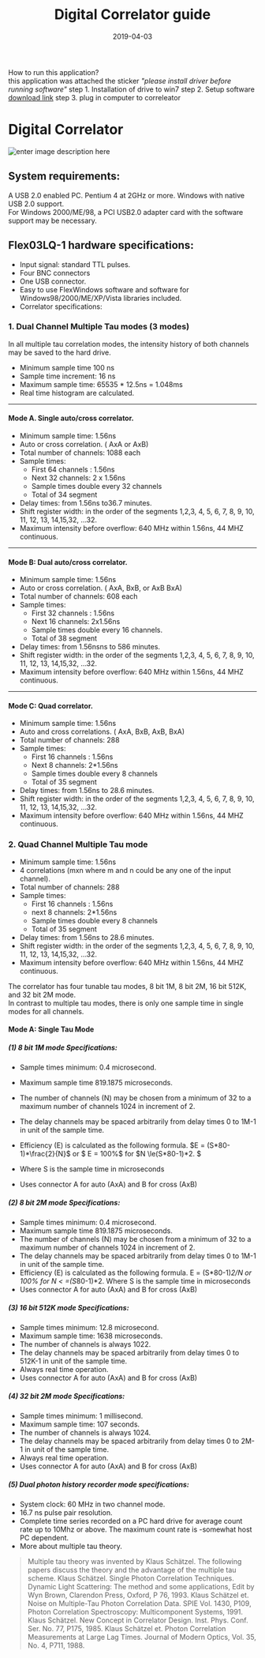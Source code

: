 ﻿---
title: "Digital Correlator guide"
collection: post
permalink: /posts/2019/04/Digital Correlator guide
date: 2019-04-03
tag:
  - Digital correlator
  - flex03lq-01
---
How to run this application?  
this application was attached the sticker
*"please install driver before running software"*
step 1. Installation of drive to win7
step 2. Setup software
[download link](http://correlator.com/software/Flex03lq-01_win7exe.zip
)
step 3. plug in computer to correleator
# Digital Correlator

![enter image description here](https://lh3.googleusercontent.com/EmTjhXsILctHz39Z2HzkseZr8Lf8M0bLqKzIo2Tx0zOAPrlaIY0iUXrTdFuXKZT6Dqzfwyf1fIQ)
## System requirements:
A USB 2.0 enabled PC.  Pentium 4 at 2GHz or more.  Windows with native USB 2.0 support.   
For Windows 2000/ME/98, a PCI USB2.0 adapter card with the software support may be necessary.

## Flex03LQ-1 hardware specifications:
- Input signal: standard TTL pulses.
- Four BNC connectors
- One USB connector.
- Easy to use FlexWindows software and software for Windows98/2000/ME/XP/Vista libraries included.
- Correlator specifications:

### 1. Dual Channel Multiple Tau modes (3 modes)
In all multiple tau correlation modes, the intensity history of both channels may be saved to the hard drive. 
- Minimum sample time 100 ns
- Sample time increment: 16 ns
- Maximum sample time: 65535 * 12.5ns = 1.048ms
- Real time histogram are calculated.

---
#### Mode A. Single auto/cross correlator.
-  Minimum sample time: 1.56ns
-  Auto or cross correlation. ( AxA or AxB)
-  Total number of channels: 1088 each
-  Sample times:   
	- First 64 channels : 1.56ns
	- Next 32 channels: 2 x 1.56ns 
	- Sample times double every 32 channels  
	- Total of 34 segment
-  Delay times: from 1.56ns to36.7 minutes.
- Shift register width:  in the order of the segments 1,2,3, 4, 5, 6, 7, 8, 9, 10, 11, 12, 13, 14,15,32, …32.
- Maximum intensity before overflow: 640 MHz within 1.56ns, 44  MHZ continuous.

---
#### Mode B: Dual auto/cross correlator.

- Minimum sample time: 1.56ns
- Auto or cross correlation. ( AxA, BxB, or  AxB BxA)
- Total number of channels: 608 each
- Sample times: 
	-  First 32 channels : 1.56ns
	-  Next 16 channels: 2x1.56ns
	-  Sample times double every 16 channels. 
	-  Total of 38 segment
- Delay times: from 1.56nsns to 586 minutes.
- Shift register width:  in the order of the segments 1,2,3, 4, 5, 6, 7, 8, 9, 10, 11, 12, 13, 14,15,32, …32.
- Maximum intensity before overflow: 640 MHz within 1.56ns, 44  MHZ continuous.

---
#### Mode C: Quad correlator.
- Minimum sample time: 1.56ns
- Auto and cross correlations. ( AxA, BxB,  AxB, BxA)
- Total number of channels: 288
- Sample times:   
	- First 16 channels : 1.56ns
	- Next 8 channels: 2*1.56ns
	- Sample times double every 8 channels
	- Total of 35 segment
- Delay times: from 1.56ns to 28.6 minutes.
- Shift register width:  in the order of the segments 1,2,3, 4, 5, 6, 7, 8, 9, 10, 11, 12, 13, 14,15,32, …32.
- Maximum intensity before overflow: 640  MHz within 1.56ns, 44   MHZ continuous.

### 2. Quad Channel Multiple Tau mode
- Minimum sample time: 1.56ns
- 4 correlations (mxn where m and n could be any one of the input channel). 
- Total number of channels: 288
- Sample times:   
	- First 16 channels : 1.56ns
	- next 8 channels: 2*1.56ns
	- Sample times double every 8 channels
	- Total of 35 segment
- Delay times: from 1.56ns to 28.6 minutes.
- Shift register width:  in the order of the segments 1,2,3, 4, 5, 6, 7, 8, 9, 10, 11, 12, 13, 14,15,32, …32.
- Maximum intensity before overflow: 640  MHz within 1.56ns, 44   MHZ continuous.

The correlator has four tunable tau modes, 8 bit 1M, 8 bit 2M, 16 bit 512K, and 32 bit 2M mode.  
In contrast to multiple tau modes, there is only one sample time in single modes for all channels.

#### Mode A: Single Tau Mode
##### (1) 8 bit 1M mode Specifications:
- Sample times minimum: 0.4 microsecond.
- Maximum sample time 819.1875 microseconds.

- The number of channels (N) may be chosen from a minimum of 32 to a maximum number of channels 1024 in increment of 2. 
- The delay channels may be spaced arbitrarily from delay times 0 to 1M-1 in unit of the sample time.
- Efficiency (E) is calculated as the following formula. $E = (S*80-1)*\frac{2}{N}$ or
 $ E = 100\%$ for $N \le(S*80-1)*2. $
- Where S is the sample time in microseconds
- Uses connector A for auto (AxA) and B for cross (AxB)

##### (2) 8 bit 2M mode Specifications:
- Sample times minimum: 0.4 microsecond.
- Maximum sample time 819.1875 microseconds.
- The number of channels (N) may be chosen from a minimum of 32 to a maximum number of channels 1024 in increment of 2. 
- The delay channels may be spaced arbitrarily from delay times 0 to 1M-1 in unit of the sample time.
- Efficiency (E) is calculated as the following formula. E = (S*80-1)*2/N or 100% for N < =(S*80-1)*2. Where S is the sample time in microseconds
- Uses connector A for auto (AxA) and B for cross (AxB)
##### (3) 16 bit 512K mode Specifications: 
- Sample times minimum: 12.8 microsecond.
- Maximum sample time: 1638 microseconds.
- The number of channels is always 1022. 
- The delay channels may be spaced arbitrarily from delay times 0 to 512K-1 in unit of the sample time.
- Always real time operation.
- Uses connector A for auto (AxA) and B for cross (AxB)

 

##### (4) 32 bit 2M mode Specifications:
- Sample times minimum: 1 millisecond.
- Maximum sample time: 107 seconds.
- The number of channels is always 1024. 
- The delay channels may be spaced arbitrarily from delay times 0 to 2M-1 in unit of the sample time.
- Always real time operation.
- Uses connector A for auto (AxA) and B for cross (AxB)

##### (5) Dual photon history recorder mode specifications:
- System clock: 60 MHz in two channel mode.
- 16.7 ns pulse pair resolution.
- Complete time series recorded on a PC hard drive for average count rate up to 10Mhz or above.  The maximum count rate is -somewhat host PC dependent.
- More about multiple tau theory.


> Multiple tau theory was invented by Klaus Schätzel.  The following papers discuss the theory and the advantage of the multiple tau scheme.
Klaus Schätzel. Single Photon Correlation Techniques. Dynamic Light Scattering: The method and some applications, Edit by Wyn Brown, Clarendon Press, Oxford, P 76, 1993.
Klaus Schätzel et.  Noise on Multiple-Tau Photon Correlation Data.   SPIE Vol. 1430, P109, Photon Correlation Spectroscopy: Multicomponent Systems, 1991.
Klaus Schätzel. New Concept in Correlator Design. Inst. Phys. Conf. Ser. No. 77, P175, 1985.
Klaus Schätzel et.  Photon Correlation Measurements at Large Lag Times.  Journal of Modern Optics, Vol. 35, No. 4, P711, 1988.
<!--stackedit_data:
eyJoaXN0b3J5IjpbMTAyNDgzNTc5Nl19
-->